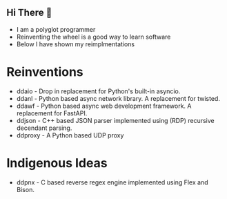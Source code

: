 ## Hi There 👋

- I am a polyglot programmer
- Reinventing the wheel is a good way to learn software
- Below I have shown my reimplmentations

# Reinventions

- ddaio - Drop in replacement for Python's built-in asyncio.
- ddanl - Python based async network library. A replacement for twisted.
- ddawf - Python based async web development framework. A replacement for FastAPI.
- ddjson - C++ based JSON parser implemented using (RDP) recursive decendant parsing.
- ddproxy - A Python based UDP proxy

# Indigenous Ideas

- ddpnx - C based reverse regex engine implemented using Flex and Bison.
